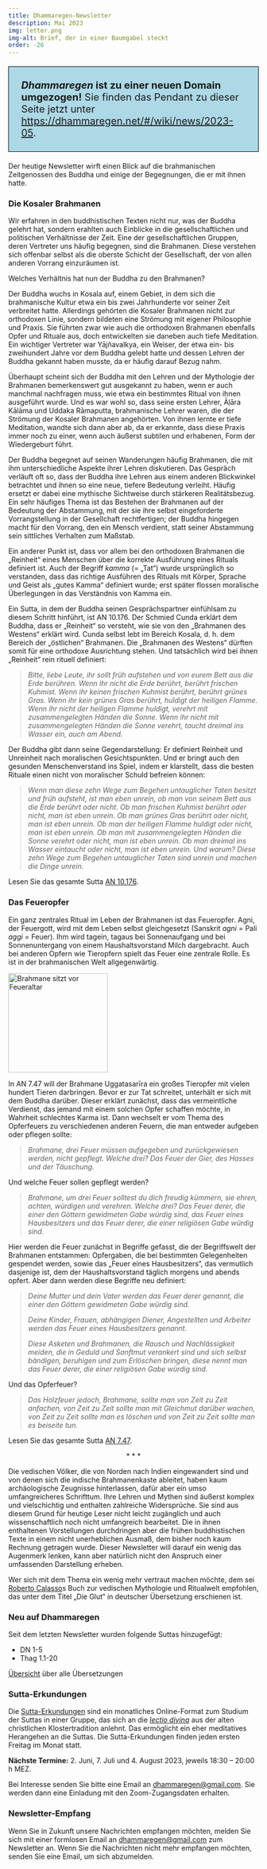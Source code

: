 ```yaml
---
title: Dhammaregen-Newsletter
description: Mai 2023
img: letter.png
img-alt: Brief, der in einer Baumgabel steckt
order: -26
---
```


<p style="padding: 25px;
  border: thin solid black;
  background-color: lightblue;
  padding: 25px;
  font-size: 20px;"
><b><em>Dhammaregen</em> ist zu einer neuen Domain umgezogen!</b> Sie finden das Pendant zu dieser Seite jetzt unter <a href="https://dhammaregen.net/#/wiki/news/2023-05">https://dhammaregen.net/#/wiki/news/2023-05</a>.
</p>

Der heutige Newsletter wirft einen Blick auf die brahmanischen Zeitgenossen des Buddha und einige der Begegnungen, die er mit ihnen hatte.

### Die Kosaler Brahmanen

Wir erfahren in den buddhistischen Texten nicht nur, was der Buddha gelehrt hat, sondern erahlten auch Einblicke in die gesellschaftlichen und politischen Verhältnisse der Zeit. Eine der gesellschaftlichen Gruppen, deren Vertreter uns häufig begegnen, sind die Brahmanen. Diese verstehen sich offenbar selbst als die oberste Schicht der Gesellschaft, der von allen anderen Vorrang einzuräumen ist.

Welches Verhältnis hat nun der Buddha zu den Brahmanen?

Der Buddha wuchs in Kosala auf, einem Gebiet, in dem sich die brahmanische Kultur etwa ein bis zwei Jahrhunderte vor seiner Zeit verbreitet hatte. Allerdings gehörten die Kosaler Brahmanen nicht zur orthodoxen Linie, sondern bildeten eine Strömung mit eigener Philosophie und Praxis. Sie führten zwar wie auch die orthodoxen Brahmanen ebenfalls Opfer und Rituale aus, doch entwickelten sie daneben auch tiefe Meditation. Ein wichtiger Vertreter war Yājñavalkya, ein Weiser, der etwa ein- bis zweihundert Jahre vor dem Buddha gelebt hatte und dessen Lehren der Buddha gekannt haben musste, da er häufig darauf Bezug nahm.

Überhaupt scheint sich der Buddha mit den Lehren und der Mythologie der Brahmanen bemerkenswert gut ausgekannt zu haben, wenn er auch manchmal nachfragen muss, wie etwa ein bestimmtes Ritual von ihnen ausgeführt wurde. Und es war wohl so, dass seine ersten Lehrer, Āḷāra Kālāma und Uddaka Rāmaputta, brahmanische Lehrer waren, die der Strömung der Kosaler Brahmanen angehörten. Von ihnen lernte er tiefe Meditation, wandte sich dann aber ab, da er erkannte, dass diese Praxis immer noch zu einer, wenn auch äußerst subtilen und erhabenen, Form der Wiedergeburt führt.

Der Buddha begegnet auf seinen Wanderungen häufig Brahmanen, die mit ihm unterschiedliche Aspekte ihrer Lehren diskutieren. Das Gespräch verläuft oft so, dass der Buddha ihre Lehren aus einem anderen Blickwinkel betrachtet und ihnen so eine neue, tiefere Bedeutung verleiht. Häufig ersetzt er dabei eine mythische Sichtweise durch stärkeren Realitätsbezug. Ein sehr häufiges Thema ist das Bestehen der Brahmanen auf der Bedeutung der Abstammung, mit der sie ihre selbst eingeforderte Vorrangstellung in der Gesellchaft rechtfertigen; der Buddha hingegen macht für den Vorrang, den ein Mensch verdient, statt seiner Abstammung sein sittliches Verhalten zum Maßstab.

Ein anderer Punkt ist, dass vor allem bei den orthodoxen Brahmanen die „Reinheit“ eines Menschen über die korrekte Ausführung eines Rituals definiert ist. Auch der Begriff *kamma* (= „Tat“) wurde ursprünglich so verstanden, dass das richtige Ausführen des Rituals mit Körper, Sprache und Geist als „gutes Kamma“ definiert wurde; erst später flossen moralische Überlegungen in das Verständnis von Kamma ein.

Ein Sutta, in dem der Buddha seinen Gesprächspartner einfühlsam zu diesem Schritt hinführt, ist AN 10.176. Der Schmied Cunda erklärt dem Buddha, dass er „Reinheit“ so versteht, wie sie von den „Brahmanen des Westens“ erklärt wird. Cunda selbst lebt im Bereich Kosala, d. h. dem Bereich der „östlichen“ Brahmanen. Die „Brahmanen des Westens“ dürften somit für eine orthodoxe Ausrichtung stehen. Und tatsächlich wird bei ihnen „Reinheit“ rein rituell definiert:

>*Bitte, liebe Leute, ihr sollt früh aufstehen und von eurem Bett aus die Erde berühren. Wenn ihr nicht die Erde berührt, berührt frischen Kuhmist. Wenn ihr keinen frischen Kuhmist berührt, berührt grünes Gras. Wenn ihr kein grünes Gras berührt, huldigt der heiligen Flamme. Wenn ihr nicht der heiligen Flamme huldigt, verehrt mit zusammengelegten Händen die Sonne. Wenn ihr nicht mit zusammengelegten Händen die Sonne verehrt, taucht dreimal ins Wasser ein, auch am Abend.*

Der Buddha gibt dann seine Gegendarstellung: Er definiert Reinheit und Unreinheit nach moralischen Gesichtspunkten. Und er bringt auch den gesunden Menschenverstand ins Spiel, indem er klarstellt, dass die besten Rituale einen nicht von moralischer Schuld befreien können:

>*Wenn man diese zehn Wege zum Begehen untauglicher Taten besitzt und früh aufsteht, ist man eben unrein, ob man von seinem Bett aus die Erde berührt oder nicht. Ob man frischen Kuhmist berührt oder nicht, man ist eben unrein. Ob man grünes Gras berührt oder nicht, man ist eben unrein. Ob man der heiligen Flamme huldigt oder nicht, man ist eben unrein. Ob man mit zusammengelegten Händen die Sonne verehrt oder nicht, man ist eben unrein. Ob man dreimal ins Wasser eintaucht oder nicht, man ist eben unrein. Und warum? Diese zehn Wege zum Begehen untauglicher Taten sind unrein und machen die Dinge unrein.*

Lesen Sie das gesamte Sutta [AN 10.176](/suttas/#an10.176/de/sabbamitta:0.1).

### Das Feueropfer

Ein ganz zentrales Ritual im Leben der Brahmanen ist das Feueropfer. Agni, der Feuergott, wird mit dem Leben selbst gleichgesetzt (Sanskrit *agni* = Pali *aggi* = Feuer). Ihm wird tagein, tagaus bei Sonnenaufgang und bei Sonnenuntergang von einem Haushaltsvorstand Milch dargebracht. Auch bei anderen Opfern wie Tieropfern spielt das Feuer eine zentrale Rolle. Es ist in der brahmanischen Welt allgegenwärtig.

<a title="agnihotra auf blogspot.com: Brahmane vor Feueraltar" href="https://3.bp.blogspot.com/-CbU4ou3uXSM/VgUMjqlHLyI/AAAAAAAALBs/rtPyxdqiP4Y/s1600/agnihotra.JPG"><img height="200" alt="Brahmane sitzt vor Feueraltar" src="https://3.bp.blogspot.com/-CbU4ou3uXSM/VgUMjqlHLyI/AAAAAAAALBs/rtPyxdqiP4Y/s1600/agnihotra.JPG"></a>

In AN 7.47 will der Brahmane Uggatasarīra ein großes Tieropfer mit vielen hundert Tieren darbringen. Bevor er zur Tat schreitet, unterhält er sich mit dem Buddha darüber. Dieser erklärt zunächst, dass das vermeintliche Verdienst, das jemand mit einem solchen Opfer schaffen möchte, in Wahrheit schlechtes Karma ist. Dann wechselt er vom Thema des Opferfeuers zu verschiedenen anderen Feuern, die man entweder aufgeben oder pflegen sollte:

>*Brahmane, drei Feuer müssen aufgegeben und zurückgewiesen werden, nicht gepflegt. Welche drei? Das Feuer der Gier, des Hasses und der Täuschung.*

Und welche Feuer sollen gepflegt werden?

>*Brahmane, um drei Feuer solltest du dich freudig kümmern, sie ehren, achten, würdigen und verehren. Welche drei? Das Feuer derer, die einer den Göttern gewidmeten Gabe würdig sind, das Feuer eines Hausbesitzers und das Feuer derer, die einer religiösen Gabe würdig sind.*

Hier werden die Feuer zunächst in Begriffe gefasst, die der Begriffswelt der Brahmanen entstammen: Opfergaben, die bei bestimmten Gelegenheiten gespendet werden, sowie das „Feuer eines Hausbesitzers“, das vermutlich dasjenige ist, dem der Haushaltsvorstand täglich morgens und abends opfert. Aber dann werden diese Begriffe neu definiert:

>*Deine Mutter und dein Vater werden das Feuer derer genannt, die einer den Göttern gewidmeten Gabe würdig sind.*
>
>*Deine Kinder, Frauen, abhängigen Diener, Angestellten und Arbeiter werden das Feuer eines Hausbesitzers genannt.*
>
>*Diese Asketen und Brahmanen, die Rausch und Nachlässigkeit meiden, die in Geduld und Sanftmut verankert sind und sich selbst bändigen, beruhigen und zum Erlöschen bringen, diese nennt man das Feuer derer, die einer religiösen Gabe würdig sind.*

Und das Opferfeuer?

>*Das Holzfeuer jedoch, Brahmane, sollte man von Zeit zu Zeit anfachen, von Zeit zu Zeit sollte man mit Gleichmut darüber wachen, von Zeit zu Zeit sollte man es löschen und von Zeit zu Zeit sollte man es beiseite tun.*

Lesen Sie das gesamte Sutta [AN 7.47](/suttas/#an7.47/de/sabbamitta:0.1).

<div style="text-align: center;">* * *</div>

Die vedischen Völker, die von Norden nach Indien eingewandert sind und von denen sich die indische Brahmanenkaste ableitet, haben kaum archäologische Zeugnisse hinterlassen, dafür aber ein umso umfangreicheres Schrifttum. Ihre Lehren und Mythen sind äußerst komplex und vielschichtig und enthalten zahlreiche Widersprüche. Sie sind aus diesem Grund für heutige Leser nicht leicht zugänglich und auch wissenschaftlich noch nicht umfangreich bearbeitet. Die in ihnen enthaltenen Vorstellungen durchdringen aber die frühen buddhistischen Texte in einem nicht unerheblichen Ausmaß, dem bisher noch kaum Rechnung getragen wurde. Dieser Newsletter will darauf ein wenig das Augenmerk lenken, kann aber natürlich nicht den Anspruch einer umfassenden Darstellung erheben.

Wer sich mit dem Thema ein wenig mehr vertraut machen möchte, dem sei [Roberto Calasso](https://de.wikipedia.org/wiki/Roberto_Calasso)s Buch zur vedischen Mythologie und Ritualwelt empfohlen, das unter dem Titel „Die Glut“ in deutscher Übersetzung erschienen ist.

### Neu auf Dhammaregen

Seit dem letzten Newsletter wurden folgende Suttas hinzugefügt:

- DN 1-5
- Thag 1.1-20

[Übersicht](/Übersetzung/Übersicht) über alle Übersetzungen

### Sutta-Erkundungen 

Die [Sutta-Erkundungen](/wiki/Erkundungen) sind ein monatliches Online-Format zum Studium der Suttas in einer Gruppe, das sich an die [*lectio divina*](https://de.wikipedia.org/wiki/Lectio_divina) aus der alten christlichen Klostertradition anlehnt. Das ermöglicht ein eher meditatives Herangehen an die Suttas. Die Sutta-Erkundungen finden jeden ersten Freitag im Monat statt. 

**Nächste Termine:** 2. Juni, 7. Juli und 4. August 2023, jeweils 18:30 – 20:00 h MEZ.

Bei Interesse senden Sie bitte eine Email an [dhammaregen@gmail.com](mailto:dhammaregen@gmail.com). Sie werden dann eine Einladung mit den Zoom-Zugangsdaten erhalten.

### Newsletter-Empfang

Wenn Sie in Zukunft unsere Nachrichten empfangen möchten, melden Sie sich mit einer formlosen Email an [dhammaregen@gmail.com](mailto:dhammaregen@gmail.com) zum Newsletter an. Wenn Sie die Nachrichten nicht mehr empfangen möchten, senden Sie eine Email, um sich abzumelden.
